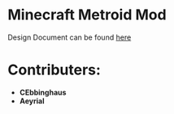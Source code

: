 # Minecraft Metroid Mod
Design Document can be found [here](https://docs.google.com/document/d/1TM1RFVRTTE6q199kza_T9atNj2mOZZ0gKxE4HpGk-NM)

# Contributers:
* **CEbbinghaus**
* **Aeyrial**